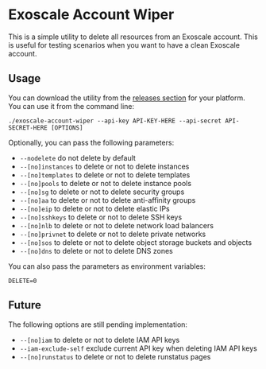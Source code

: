 # Exoscale Account Wiper

This is a simple utility to delete all resources from an Exoscale account. This is useful for testing scenarios when you want to have a clean Exoscale account.

## Usage

You can download the utility from the [releases section](https://github.com/janoszen/exoscale-account-wiper/releases) for your platform. You can use it from the command line:

```
./exoscale-account-wiper --api-key API-KEY-HERE --api-secret API-SECRET-HERE [OPTIONS]
```

Optionally, you can pass the following parameters:

- `--nodelete` do not delete by default
- `--[no]instances` to delete or not to delete instances
- `--[no]templates` to delete or not to delete templates
- `--[no]pools` to delete or not to delete instance pools
- `--[no]sg` to delete or not to delete security groups
- `--[no]aa` to delete or not to delete anti-affinity groups
- `--[no]eip` to delete or not to delete elastic IPs
- `--[no]sshkeys` to delete or not to delete SSH keys
- `--[no]nlb` to delete or not to delete network load balancers
- `--[no]privnet` to delete or not to delete private networks
- `--[no]sos` to delete or not to delete object storage buckets and objects
- `--[no]dns` to delete or not to delete DNS zones

You can also pass the parameters as environment variables:

```
DELETE=0
```

## Future

The following options are still pending implementation:

- `--[no]iam` to delete or not to delete IAM API keys
- `--iam-exclude-self` exclude current API key when deleting IAM API keys
- `--[no]runstatus` to delete or not to delete runstatus pages

